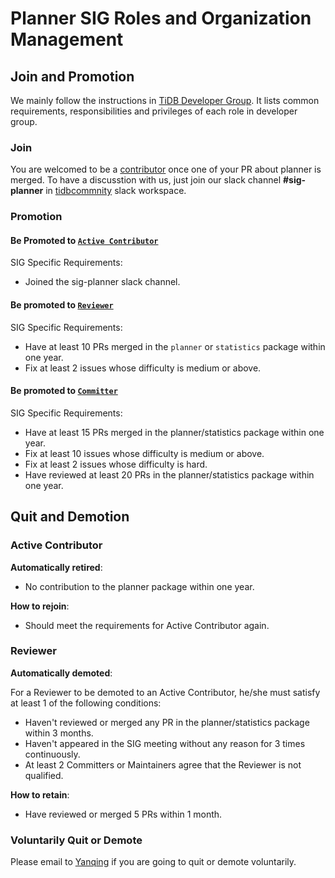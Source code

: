 # Planner SIG Roles and Organization Management

## Join and Promotion

We mainly follow the instructions in [TiDB Developer Group](../../architecture/README.md#tidb-developer-group).
It lists common requirements, responsibilities and privileges of each role in developer group.

### Join

You are welcomed to be a [contributor](../../architecture/README.md#contributor) once one of your PR about planner is merged.
To have a discusstion with us, just join our slack channel **#sig-planner** in [tidbcommnity](https://pingcap.com/tidbslack) slack workspace.

### Promotion

#### Be Promoted to [`Active Contributor`](../../architecture/README.md#active-contributor)

SIG Specific Requirements:

* Joined the sig-planner slack channel.

#### Be promoted to [`Reviewer`](../../architecture/README.md#reviewer)

SIG Specific Requirements:

* Have at least 10 PRs merged in the `planner` or `statistics` package within one year.
* Fix at least 2 issues whose difficulty is medium or above.

#### Be promoted to [`Committer`](../../architecture/README.md#committer)

SIG Specific Requirements:

* Have at least 15 PRs merged in the planner/statistics package within one year.
* Fix at least 10 issues whose difficulty is medium or above.
* Fix at least 2 issues whose difficulty is hard.
* Have reviewed at least 20 PRs in the planner/statistics package within one year.

## Quit and Demotion

### Active Contributor

**Automatically retired**:

* No contribution to the planner package within one year.

**How to rejoin**:

* Should meet the requirements for Active Contributor again.

### Reviewer

**Automatically demoted**:

For a Reviewer to be demoted to an Active Contributor, he/she must satisfy at
least 1 of the following conditions:

* Haven't reviewed or merged any PR in the planner/statistics package within 3 months.
* Haven't appeared in the SIG meeting without any reason for 3 times continuously.
* At least 2 Committers or Maintainers agree that the Reviewer is not qualified.

**How to retain**:

* Have reviewed or merged 5 PRs within 1 month.

### Voluntarily Quit or Demote

Please email to [Yanqing](mailto:zhangyanqing@pingcap.com) if you are
going to quit or demote voluntarily.
